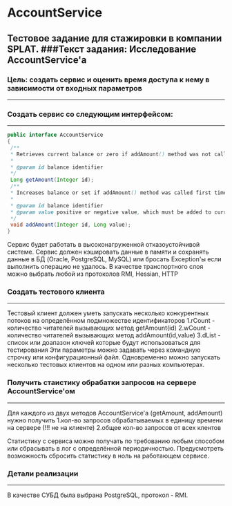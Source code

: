 # AccountService
Тестовое задание для стажировки в компании SPLAT.
###Текст задания:
Исследование AccountService'а
------------------------------------------------------------------------------------------------------
### Цель: создать сервис и оценить время доступа к нему в зависимости от входных параметров
------------------------------------------------------------------------------------------------------
### Создать сервис со следующим интерфейсом:
------------------------------------------------------------------------------------------------------
```java
public interface AccountService
{
 /**
 * Retrieves current balance or zero if addAmount() method was not called before for specified id
 *
 * @param id balance identifier
 */
 Long getAmount(Integer id);
 /**
 * Increases balance or set if addAmount() method was called first time
 *
 * @param id balance identifier
 * @param value positive or negative value, which must be added to current balance
 */
 void addAmount(Integer id, Long value);
}
```
Сервис будет работать в высоконагруженной отказоустойчивой системе.
Сервис должен кэшировать данные в памяти и сохранять данные в БД (Oracle, PostgreSQL,
MySQL)
или бросать Exception'ы если выполнить операцию не удалось.
В качестве транспортного слоя можно выбрать любой из протоколов RMI, Hessian, HTTP
### Создать тестового клиента
------------------------------------------------------------------------------------------------------
Тестовый клиент должен уметь запускать несколько конкурентных потоков на определённом
подмножестве идентификаторов
 1.rCount - количество читателей вызывающих метод getAmount(id)
 2.wCount - количество читателей вызывающих метод addAmount(id,value)
 3.dList - список или доапазон ключей которые будут использоваться для тестирования
Эти параметры можно задавать через командную строчку или конфигурационный файл.
Одновременно можно запускать несколько тестовых клиентов на одном или разных
компьютерах.

### Получить стаистику обрабатки запросов на сервере AccountService'ом
------------------------------------------------------------------------------------------------------
Для каждого из двух методов AccountService'а (getAmount, addAmount) нужно получить
 1.кол-во запросов обрабатываемых в единицу времени на сервере (!!! не на клиенте)
 2.общее кол-во запросов от всех клентов

Статистику с сервиса можно получать по требованию любым способом
или сбрасывать в лог с определённой периодичностью.
Предусмотреть возможность сбросить статистику в ноль на работающем сервисе.

### Детали реализации
------------------------------------------------------------------------------------------------------
В качестве СУБД была выбрана PostgreSQL, протокол - RMI.